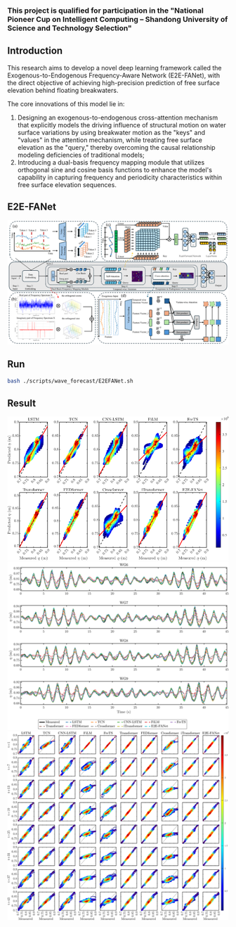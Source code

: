 ### This project is qualified for participation in the "National Pioneer Cup on Intelligent Computing – Shandong University of Science and Technology Selection"

## Introduction

This research aims to develop a novel deep learning framework called the Exogenous-to-Endogenous Frequency-Aware Network (E2E-FANet), with the direct objective of achieving high-precision prediction of free surface elevation behind floating breakwaters. 

The core innovations of this model lie in:
1) Designing an exogenous-to-endogenous cross-attention mechanism that explicitly models the driving influence of structural motion on water surface variations by using breakwater motion as the "keys" and "values" in the attention mechanism, while treating free surface elevation as the "query," thereby overcoming the causal relationship modeling deficiencies of traditional models; 
2) Introducing a dual-basis frequency mapping module that utilizes orthogonal sine and cosine basis functions to enhance the model's capability in capturing frequency and periodicity characteristics within free surface elevation sequences.

## E2E-FANet
![Framework of the proposed E2E-FANet](figure/image.png)

## Run
```bash
bash ./scripts/wave_forecast/E2EFANet.sh
```

## Result
![图片描述](figure/result1.png)
![图片描述](figure/result2.png)
![图片描述](figure/result3.png)